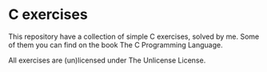 # C exercises

This repository have a collection of simple C exercises, solved by me. Some of
them you can find on the book The C Programming Language.

All exercises are (un)licensed under The Unlicense License.
